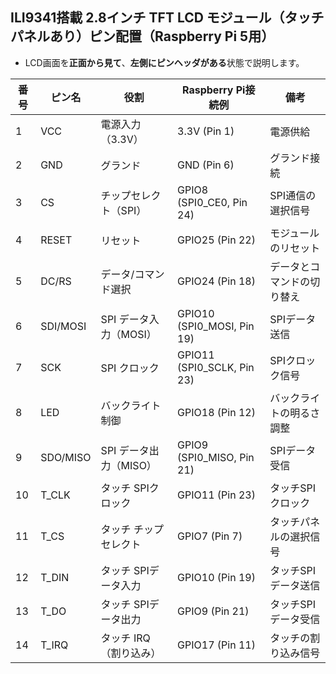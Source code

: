 ## ILI9341搭載 2.8インチ TFT LCD モジュール（タッチパネルあり）ピン配置（Raspberry Pi 5用）

- LCD画面を**正面から見て**、**左側にピンヘッダがある**状態で説明します。

| 番号 | ピン名  | 役割                     | Raspberry Pi接続例      | 備考                      |
|------|---------|--------------------------|--------------------------|---------------------------|
| 1    | VCC     | 電源入力（3.3V）         | 3.3V (Pin 1)             | 電源供給                  |
| 2    | GND     | グランド                 | GND (Pin 6)              | グランド接続              |
| 3    | CS      | チップセレクト（SPI）    | GPIO8 (SPI0_CE0, Pin 24) | SPI通信の選択信号        |
| 4    | RESET   | リセット                 | GPIO25 (Pin 22)          | モジュールのリセット      |
| 5    | DC/RS   | データ/コマンド選択      | GPIO24 (Pin 18)          | データとコマンドの切り替え |
| 6    | SDI/MOSI| SPI データ入力（MOSI）   | GPIO10 (SPI0_MOSI, Pin 19) | SPIデータ送信            |
| 7    | SCK     | SPI クロック             | GPIO11 (SPI0_SCLK, Pin 23) | SPIクロック信号          |
| 8    | LED     | バックライト制御         | GPIO18 (Pin 12)          | バックライトの明るさ調整 |
| 9    | SDO/MISO| SPI データ出力（MISO）  | GPIO9 (SPI0_MISO, Pin 21) | SPIデータ受信            |
| 10   | T_CLK   | タッチ SPIクロック        | GPIO11 (Pin 23)          | タッチSPIクロック        |
| 11   | T_CS    | タッチ チップセレクト    | GPIO7 (Pin 7)            | タッチパネルの選択信号  |
| 12   | T_DIN   | タッチ SPIデータ入力     | GPIO10 (Pin 19)          | タッチSPIデータ送信      |
| 13   | T_DO    | タッチ SPIデータ出力     | GPIO9 (Pin 21)           | タッチSPIデータ受信      |
| 14   | T_IRQ   | タッチ IRQ（割り込み）    | GPIO17 (Pin 11)          | タッチの割り込み信号     |

